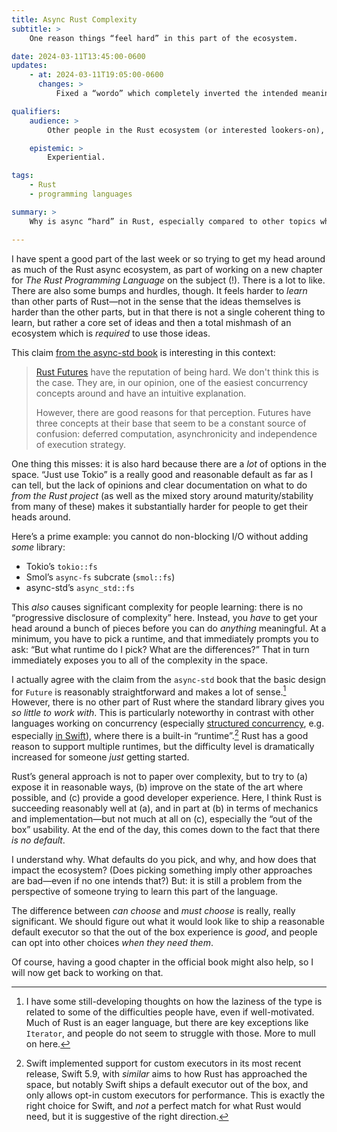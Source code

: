 ```yaml
---
title: Async Rust Complexity
subtitle: >
    One reason things “feel hard” in this part of the ecosystem.

date: 2024-03-11T13:45:00-0600
updates:
    - at: 2024-03-11T19:05:00-0600
      changes: >
          Fixed a “wordo” which completely inverted the intended meaning in a footnote. Thanks to [Brian Kung](https://briankung.dev) for catching it!

qualifiers:
    audience: >
        Other people in the Rust ecosystem (or interested lookers-on), especially those in a position to improve on the current baseline.

    epistemic: >
        Experiential.

tags:
    - Rust
    - programming languages

summary: >
    Why is async “hard” in Rust, especially compared to other topics which are theoretically thornier? A hypothesis.

---
```


I have spent a good part of the last week or so trying to get my head around as much of the Rust async ecosystem, as part of working on a new chapter for <cite>The Rust Programming Language</cite> on the subject (!). There is a lot to like. There are also some bumps and hurdles, though. It feels harder to *learn* than other parts of Rust—not in the sense that the ideas themselves is harder than the other parts, but in that there is not a single coherent thing to learn, but rather a core set of ideas and then a total mishmash of an ecosystem which is *required* to use those ideas.

This claim [from the async-std book](https://book.async.rs/concepts) is interesting in this context:

> [Rust Futures](https://en.wikipedia.org/wiki/Futures_and_promises) have the reputation of being hard. We don't think this is the case. They are, in our opinion, one of the easiest concurrency concepts around and have an intuitive explanation.
>
> However, there are good reasons for that perception. Futures have three concepts at their base that seem to be a constant source of confusion: deferred computation, asynchronicity and independence of execution strategy.

One thing this misses: it is also hard because there are a *lot* of options in the space. “Just use Tokio” is a really good and reasonable default as far as I can tell, but the lack of opinions and clear documentation on what to do *from the Rust project* (as well as the mixed story around maturity/stability from many of these) makes it substantially harder for people to get their heads around.

Here’s a prime example: you cannot do non-blocking I/O without adding *some* library:

- Tokio’s `tokio::fs`
- Smol’s `async-fs` subcrate (`smol::fs`)
- async-std’s `async_std::fs`

This *also* causes significant complexity for people learning: there is no “progressive disclosure of complexity” here. Instead, you *have* to get your head around a bunch of pieces before you can do *anything* meaningful. At a minimum, you have to pick a runtime, and that immediately prompts you to ask: “But what runtime do I pick? What are the differences?” That in turn immediately exposes you to all of the complexity in the space.

I actually agree with the claim from the `async-std` book that the basic design for `Future` is reasonably straightforward and makes a lot of sense.[^lazy] However, there is no other part of Rust where the standard library gives you *so little to work with*. This is particularly noteworthy in contrast with other languages working on concurrency (especially [structured concurrency][sc], e.g. especially [in Swift][swift-sc]), where there is a built-in “runtime”.[^swift-executor] Rust has a good reason to support multiple runtimes, but the difficulty level is dramatically increased for someone *just* getting started.

[sc]: https://en.wikipedia.org/wiki/Structured_concurrency
[swift-sc]: https://docs.swift.org/swift-book/documentation/the-swift-programming-language/concurrency/

Rust’s general approach is not to paper over complexity, but to try to (a) expose it in reasonable ways, (b) improve on the state of the art where possible, and (c) provide a good developer experience. Here, I think Rust is succeeding reasonably well at (a), and in part at (b) in terms of mechanics and implementation—but not much at all on (c), especially the “out of the box” usability. At the end of the day, this comes down to the fact that there *is no default*.

I understand why. What defaults do you pick, and why, and how does that impact the ecosystem? (Does picking something imply other approaches are bad—even if no one intends that?) But: it is still a problem from the perspective of someone trying to learn this part of the language.

The difference between *can choose* and *must choose* is really, really significant. We should figure out what it would look like to ship a reasonable default executor so that the out of the box experience is *good*, and people can opt into other choices *when they need them*.

Of course, having a good chapter in the official book might also help, so I will now get back to working on that.


[^lazy]: I have some still-developing thoughts on how the laziness of the type is related to some of the difficulties people have, even if well-motivated. Much of Rust is an eager language, but there are key exceptions like `Iterator`, and people do not seem to struggle with those. More to mull on here.

[^swift-executor]: Swift implemented support for custom executors in its most recent release, Swift 5.9, with *similar* aims to how Rust has approached the space, but notably Swift ships a default executor out of the box, and only allows opt-in custom executors for performance. This is exactly the right choice for Swift, and *not* a perfect match for what Rust would need, but it is suggestive of the right direction.
